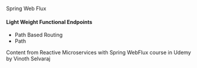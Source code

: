 Spring Web Flux

#### Light Weight Functional Endpoints
  - Path Based Routing
  - Path
  
Content from Reactive Microservices with Spring WebFlux course in Udemy by Vinoth Selvaraj
